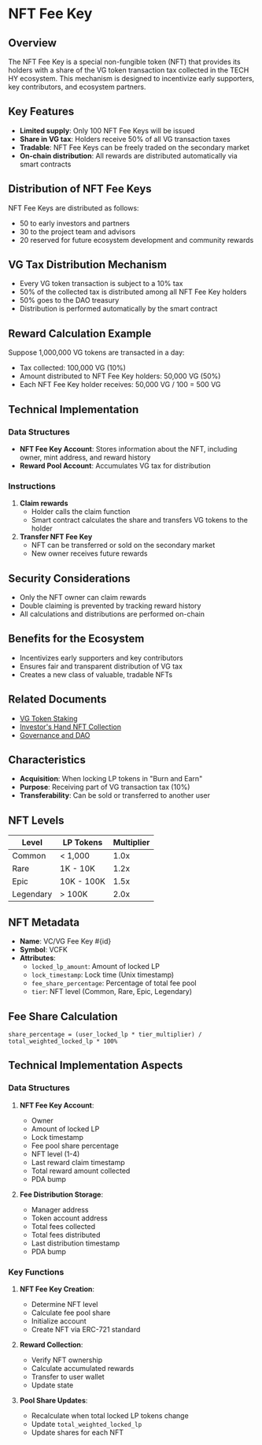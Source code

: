 # NFT Fee Key

## Overview

The NFT Fee Key is a special non-fungible token (NFT) that provides its holders with a share of the VG token transaction tax collected in the TECH HY ecosystem. This mechanism is designed to incentivize early supporters, key contributors, and ecosystem partners.

## Key Features

- **Limited supply**: Only 100 NFT Fee Keys will be issued
- **Share in VG tax**: Holders receive 50% of all VG transaction taxes
- **Tradable**: NFT Fee Keys can be freely traded on the secondary market
- **On-chain distribution**: All rewards are distributed automatically via smart contracts

## Distribution of NFT Fee Keys

NFT Fee Keys are distributed as follows:
- 50 to early investors and partners
- 30 to the project team and advisors
- 20 reserved for future ecosystem development and community rewards

## VG Tax Distribution Mechanism

- Every VG token transaction is subject to a 10% tax
- 50% of the collected tax is distributed among all NFT Fee Key holders
- 50% goes to the DAO treasury
- Distribution is performed automatically by the smart contract

## Reward Calculation Example

Suppose 1,000,000 VG tokens are transacted in a day:
- Tax collected: 100,000 VG (10%)
- Amount distributed to NFT Fee Key holders: 50,000 VG (50%)
- Each NFT Fee Key holder receives: 50,000 VG / 100 = 500 VG

## Technical Implementation

### Data Structures

- **NFT Fee Key Account**: Stores information about the NFT, including owner, mint address, and reward history
- **Reward Pool Account**: Accumulates VG tax for distribution

### Instructions

1. **Claim rewards**
   - Holder calls the claim function
   - Smart contract calculates the share and transfers VG tokens to the holder
2. **Transfer NFT Fee Key**
   - NFT can be transferred or sold on the secondary market
   - New owner receives future rewards

## Security Considerations

- Only the NFT owner can claim rewards
- Double claiming is prevented by tracking reward history
- All calculations and distributions are performed on-chain

## Benefits for the Ecosystem

- Incentivizes early supporters and key contributors
- Ensures fair and transparent distribution of VG tax
- Creates a new class of valuable, tradable NFTs

## Related Documents

- [VG Token Staking](./05-vg-staking.md)
- [Investor's Hand NFT Collection](./04.5-investors-hand-nft.md.md)
- [Governance and DAO](./07-governance.md)

## Characteristics
- **Acquisition**: When locking LP tokens in "Burn and Earn"
- **Purpose**: Receiving part of VG transaction tax (10%)
- **Transferability**: Can be sold or transferred to another user

## NFT Levels
| Level     | LP Tokens | Multiplier |
|-----------|-----------|------------|
| Common    | < 1,000   | 1.0x       |
| Rare      | 1K - 10K  | 1.2x       |
| Epic      | 10K - 100K| 1.5x       |
| Legendary | > 100K    | 2.0x       |

## NFT Metadata
- **Name**: VC/VG Fee Key #{id}
- **Symbol**: VCFK
- **Attributes**:
  - `locked_lp_amount`: Amount of locked LP
  - `lock_timestamp`: Lock time (Unix timestamp)
  - `fee_share_percentage`: Percentage of total fee pool
  - `tier`: NFT level (Common, Rare, Epic, Legendary)

## Fee Share Calculation
```
share_percentage = (user_locked_lp * tier_multiplier) / total_weighted_locked_lp * 100%
```

## Technical Implementation Aspects

### Data Structures
1. **NFT Fee Key Account**:
   - Owner
   - Amount of locked LP
   - Lock timestamp
   - Fee pool share percentage
   - NFT level (1-4)
   - Last reward claim timestamp
   - Total reward amount collected
   - PDA bump

2. **Fee Distribution Storage**:
   - Manager address
   - Token account address
   - Total fees collected
   - Total fees distributed
   - Last distribution timestamp
   - PDA bump

### Key Functions
1. **NFT Fee Key Creation**:
   - Determine NFT level
   - Calculate fee pool share
   - Initialize account
   - Create NFT via ERC-721 standard

2. **Reward Collection**:
   - Verify NFT ownership
   - Calculate accumulated rewards
   - Transfer to user wallet
   - Update state

3. **Pool Share Updates**:
   - Recalculate when total locked LP tokens change
   - Update `total_weighted_locked_lp`
   - Update shares for each NFT 